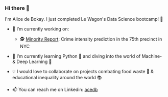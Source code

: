 ### Hi there 👋

<!--
**acedb/acedb** is a ✨ _special_ ✨ repository because its `README.md` appears on my GitHub profile
-->

I'm Alice de Bokay. I just completed Le Wagon's Data Science bootcamp! 🚂

- 🔭 I’m currently working on:

     - 🕵 [Minority Report](https://www.linkedin.com/in/acedb/): Crime intensity prediction in the 75th precinct in NYC
     
- 🌱 I’m currently learning Python 🐍 and diving into the world of Machine- & Deep Learning 🧠

- 💡 I would love to collaborate on projects combating food waste 🥕 & educational inequality around the world 📚

- 📫 You can reach me on Linkedin: [acedb](https://www.linkedin.com/in/acedb/)
